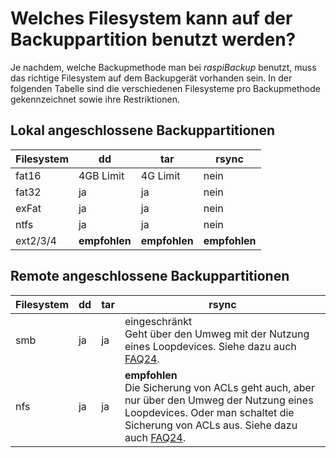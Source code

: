 # Welches Filesystem kann auf der Backuppartition benutzt werden?

Je nachdem, welche Backupmethode man bei *raspiBackup* benutzt, muss das
richtige Filesystem auf dem Backupgerät vorhanden sein. In der folgenden
Tabelle sind die verschiedenen Filesysteme pro Backupmethode gekennzeichnet
sowie ihre Restriktionen.

## Lokal angeschlossene Backuppartitionen

| Filesystem | dd        | tar       | rsync |
|------------|-----------|-----------|-------|
| fat16      | 4GB Limit | 4G Limit  | nein  |
| fat32      | ja        | ja        | nein  |
| exFat      | ja        | ja        | nein  |
| ntfs       | ja        | ja        | nein  |
| ext2/3/4   | **empfohlen** | **empfohlen** | **empfohlen** |

## Remote angeschlossene Backuppartitionen

| Filesystem | dd         | tar      | rsync      |
|------------|------------|----------|------------|
| smb        | ja | ja | eingeschränkt <br> Geht über den Umweg mit der Nutzung eines Loopdevices. Siehe dazu auch [FAQ24](faq.md#faq24). |
| nfs        | ja | ja | **empfohlen** <br> Die Sicherung von ACLs geht auch, aber nur über den Umweg der Nutzung eines Loopdevices. Oder man schaltet die Sicherung von ACLs aus. Siehe dazu auch [FAQ24](faq.md#faq24). |

[.status]: rst
[.source]: https://www.linux-tips-and-tricks.de/de/raspibackupcategoried/578-welches-dateisystem-kann-auf-dem-backupgeraet-benutzt-werden
[.source]: https://www.linux-tips-and-tricks.de/en/raspibackupcategorye/580-which-filesystem-can-be-used-on-the-backup-partition
